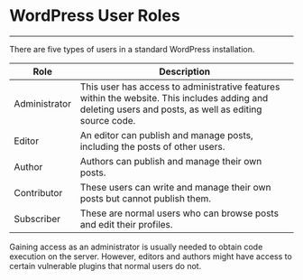 
<h1>WordPress User Roles</h1>
<hr/>
<p>There are five types of users in a standard WordPress installation.</p>
<table>
<thead>
<tr>
<th>Role</th>
<th>Description</th>
</tr>
</thead>
<tbody>
<tr>
<td>Administrator</td>
<td>This user has access to administrative features within the website. This includes adding and deleting users and posts, as well as editing source code.</td>
</tr>
<tr>
<td>Editor</td>
<td>An editor can publish and manage posts, including the posts of other users.</td>
</tr>
<tr>
<td>Author</td>
<td>Authors can publish and manage their own posts.</td>
</tr>
<tr>
<td>Contributor</td>
<td>These users can write and manage their own posts but cannot publish them.</td>
</tr>
<tr>
<td>Subscriber</td>
<td>These are normal users who can browse posts and edit their profiles.</td>
</tr>
</tbody>
</table>
<p>Gaining access as an administrator is usually needed to obtain code execution on the server. However, editors and authors might have access to certain vulnerable plugins that normal users do not.</p>
